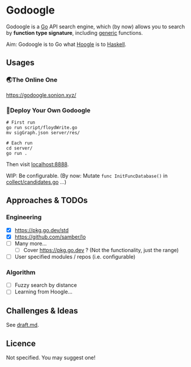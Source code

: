 # Godoogle

Godoogle is a [Go](https://go.dev/) API search engine, which (by now) allows you to search by **function type signature**, including [generic](https://go.dev/doc/tutorial/generics) functions.

Aim: Godoogle is to Go what [Hoogle](https://hoogle.haskell.org/) is to [Haskell](https://www.haskell.org/).

## Usages

### 🌏The Online One

https://godoogle.sonion.xyz/

### 🏡Deploy Your Own Godoogle

```shell
# First run
go run script/floydWrite.go
mv sigGraph.json server/res/

# Each run
cd server/
go run .
```

Then visit [localhost:8888](http://localhost:8888).

WIP: Be configurable. (By now: Mutate `func InitFuncDatabase()` in [collect/candidates.go](collect/candidates.go) ...)

## Approaches & TODOs

### Engineering

- [x] https://pkg.go.dev/std
- [x] https://github.com/samber/lo
- [ ] Many more...
    - [ ] Cover https://pkg.go.dev ? (Not the functionality, just the range)
- [ ] User specified modules / repos (i.e. configurable)

### Algorithm

- [ ] Fuzzy search by distance
- [ ] Learning from Hoogle...

## Challenges & Ideas

See [draft.md](draft.md).

## Licence

Not specified. You may suggest one!